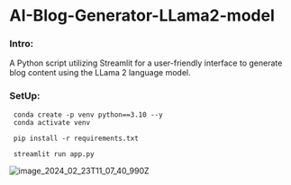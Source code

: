# AI-Blog-Generator-LLama2-model

### Intro: 
A Python script utilizing Streamlit for a user-friendly interface to generate blog content using the LLama 2 language model.


### SetUp:

  ```
   conda create -p venv python==3.10 --y
   conda activate venv

   pip install -r requirements.txt

   streamlit run app.py
  ```

![image_2024_02_23T11_07_40_990Z](https://github.com/kalpitmalviya/AI-Blog-Generator-LLama2-model/assets/48874264/c9990bc3-17c6-46df-9afa-baaf1502b973)
